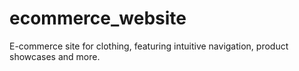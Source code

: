 # ecommerce_website
E-commerce site for clothing, featuring intuitive navigation, product showcases and more.
